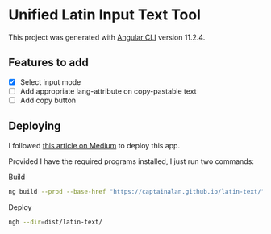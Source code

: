 # Unified Latin Input Text Tool

This project was generated with [Angular CLI](https://github.com/angular/angular-cli) version 11.2.4.

## Features to add

- [x] Select input mode
- [ ] Add appropriate lang-attribute on copy-pastable text
- [ ] Add copy button

## Deploying

I followed [this article on Medium](https://medium.com/tech-insights/how-to-deploy-angular-apps-to-github-pages-gh-pages-896c4e10f9b4) to deploy this app.


Provided I have the required programs installed, I just run two commands:

Build

```bash
ng build --prod --base-href "https://captainalan.github.io/latin-text/"
```

Deploy

```bash
ngh --dir=dist/latin-text/
```
